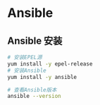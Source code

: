 # Ansible

## Ansible 安装

```bash
# 安装EPEL源
yum install -y epel-release
# 安装Ansible
yum install -y ansible

# 查看Ansible版本
ansible --version
```